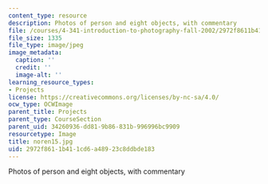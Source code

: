 ```yaml
---
content_type: resource
description: Photos of person and eight objects, with commentary
file: /courses/4-341-introduction-to-photography-fall-2002/2972f8611b411cd6a48923c8ddbde183_noren15.jpg
file_size: 1335
file_type: image/jpeg
image_metadata:
  caption: ''
  credit: ''
  image-alt: ''
learning_resource_types:
- Projects
license: https://creativecommons.org/licenses/by-nc-sa/4.0/
ocw_type: OCWImage
parent_title: Projects
parent_type: CourseSection
parent_uid: 34260936-dd81-9b86-831b-996996bc9909
resourcetype: Image
title: noren15.jpg
uid: 2972f861-1b41-1cd6-a489-23c8ddbde183
---
```

Photos of person and eight objects, with commentary